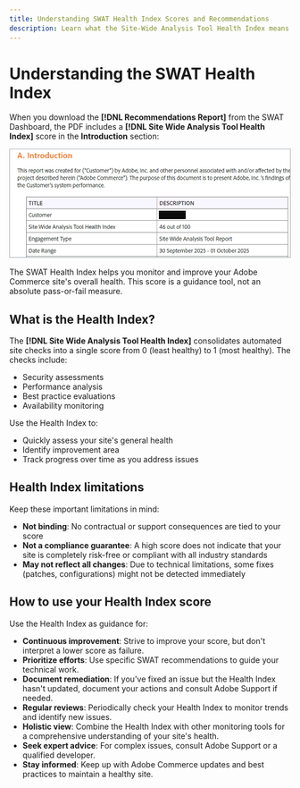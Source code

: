 ```yaml
---
title: Understanding SWAT Health Index Scores and Recommendations
description: Learn what the Site-Wide Analysis Tool Health Index means for your Adobe Commerce site. Discover how to interpret scores and use recommendations effectively.
---
```

# Understanding the SWAT Health Index

When you download the **[!DNL Recommendations Report]** from the SWAT Dashboard, the PDF includes a **[!DNL Site Wide Analysis Tool Health Index]** score in the **Introduction** section:

![Site Wide Analysis Tool Health Index score in the generated Recommendations Report](/help/assets/tools/swat-health-index-scroe.png)

The SWAT Health Index helps you monitor and improve your Adobe Commerce site's overall health. This score is a guidance tool, not an absolute pass-or-fail measure.

## What is the Health Index?

The **[!DNL Site Wide Analysis Tool Health Index]** consolidates automated site checks into a single score from 0 (least healthy) to 1 (most healthy). The checks include:

- Security assessments
- Performance analysis
- Best practice evaluations
- Availability monitoring

Use the Health Index to:

- Quickly assess your site's general health
- Identify improvement area
- Track progress over time as you address issues

## Health Index limitations

Keep these important limitations in mind:

- **Not binding**: No contractual or support consequences are tied to your score
- **Not a compliance guarantee**: A high score does not indicate that your site is completely risk-free or compliant with all industry standards
- **May not reflect all changes**: Due to technical limitations, some fixes (patches, configurations) might not be detected immediately

## How to use your Health Index score

Use the Health Index as guidance for:

- **Continuous improvement**: Strive to improve your score, but don't interpret a lower score as failure.
- **Prioritize efforts**: Use specific SWAT recommendations to guide your technical work.
- **Document remediation**: If you've fixed an issue but the Health Index hasn't updated, document your actions and consult Adobe Support if needed.
- **Regular reviews**: Periodically check your Health Index to monitor trends and identify new issues.
- **Holistic view**: Combine the Health Index with other monitoring tools for a comprehensive understanding of your site's health.
- **Seek expert advice**: For complex issues, consult Adobe Support or a qualified developer.
- **Stay informed**: Keep up with Adobe Commerce updates and best practices to maintain a healthy site.
